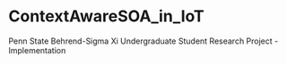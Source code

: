 # ContextAwareSOA_in_IoT
Penn State Behrend-Sigma Xi Undergraduate Student Research Project - Implementation
